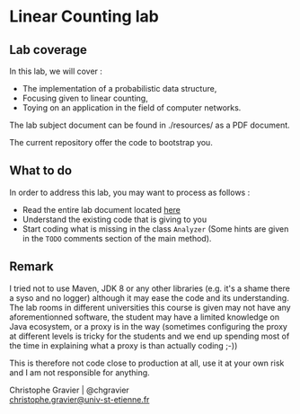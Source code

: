 # Linear Counting lab

## Lab coverage

In this lab, we will cover :

 * The implementation of a probabilistic data structure,
 * Focusing given to linear counting,
 * Toying on an application in the field of computer networks.

The lab subject document can be found in ./resources/ as a PDF document.

The current repository offer the code to bootstrap you.

## What to do

In order to address this lab, you may want to process as follows : 

 * Read the entire lab document located [here](https://github.com/cgravier/lab-linearcounting/blob/master/resources/document.pdf)
 * Understand the existing code that is giving to you
 * Start coding what is missing in the class <code>Analyzer</code> (Some hints are given in the <code>TODO</code> comments section of the main method).

## Remark

I tried not to use Maven, JDK 8 or any other libraries (e.g. it's a shame there a syso and no logger) although it may ease the code and its understanding.
The lab rooms in different universities this course is given may not have any aforementionned software, the student may have a limited knowledge on Java ecosystem, or a proxy is in the way (sometimes configuring the proxy at different levels is tricky for the students and we end up spending most of the time in explaining what a proxy is than actually coding ;-))

This is therefore not code close to production at all, use it at your own risk and I am not responsible for anything.

Christophe Gravier | @chgravier<br/>
christophe.gravier@univ-st-etienne.fr<br/>


